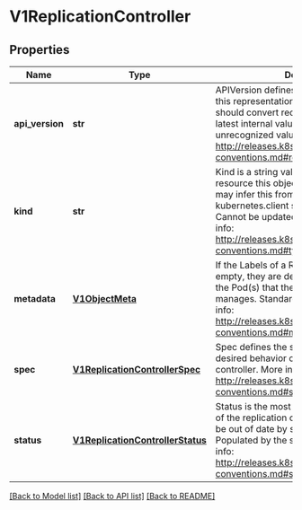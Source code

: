 # V1ReplicationController

## Properties
Name | Type | Description | Notes
------------ | ------------- | ------------- | -------------
**api_version** | **str** | APIVersion defines the versioned schema of this representation of an object. Servers should convert recognized schemas to the latest internal value, and may reject unrecognized values. More info: http://releases.k8s.io/HEAD/docs/devel/api-conventions.md#resources | [optional] 
**kind** | **str** | Kind is a string value representing the REST resource this object represents. Servers may infer this from the endpoint the kubernetes.client submits requests to. Cannot be updated. In CamelCase. More info: http://releases.k8s.io/HEAD/docs/devel/api-conventions.md#types-kinds | [optional] 
**metadata** | [**V1ObjectMeta**](V1ObjectMeta.md) | If the Labels of a ReplicationController are empty, they are defaulted to be the same as the Pod(s) that the replication controller manages. Standard object&#39;s metadata. More info: http://releases.k8s.io/HEAD/docs/devel/api-conventions.md#metadata | [optional] 
**spec** | [**V1ReplicationControllerSpec**](V1ReplicationControllerSpec.md) | Spec defines the specification of the desired behavior of the replication controller. More info: http://releases.k8s.io/HEAD/docs/devel/api-conventions.md#spec-and-status | [optional] 
**status** | [**V1ReplicationControllerStatus**](V1ReplicationControllerStatus.md) | Status is the most recently observed status of the replication controller. This data may be out of date by some window of time. Populated by the system. Read-only. More info: http://releases.k8s.io/HEAD/docs/devel/api-conventions.md#spec-and-status | [optional] 

[[Back to Model list]](../README.md#documentation-for-models) [[Back to API list]](../README.md#documentation-for-api-endpoints) [[Back to README]](../README.md)


